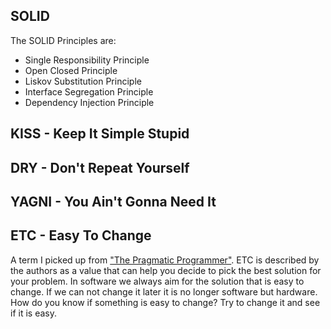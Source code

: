 ## SOLID
The SOLID Principles are:
- Single Responsibility Principle
- Open Closed Principle
- Liskov Substitution Principle
- Interface Segregation Principle
- Dependency Injection Principle
## KISS - Keep It Simple Stupid
## DRY - Don't Repeat Yourself 
## YAGNI - You Ain't Gonna Need It

## ETC - Easy To Change
A term I picked up from ["The Pragmatic Programmer"](Book%20Tips). ETC is described by the authors as a value that can help you decide to pick the best solution for your problem.
In software we always aim for the solution that is easy to change. If we can not change it later it is no longer software but hardware.
How do you know if something is easy to change? Try to change it and see if it is easy.

